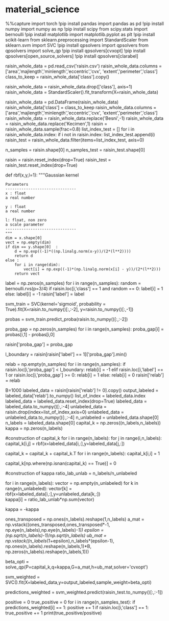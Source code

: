 # material_science

%%capture
import torch
!pip install pandas
import pandas as pd
!pip install numpy
import numpy as np
!pip install scipy
from scipy.stats import bernoulli
!pip install matplotlib
import matplotlib.pyplot as plt
!pip install scikit-learn
from sklearn.preprocessing import StandardScaler
from sklearn.svm import SVC
!pip install qpsolvers
import qpsolvers
from qpsolvers import solve_qp
!pip install qpsolvers[cvxopt]
!pip install qpsolvers[open_source_solvers]
!pip install qpsolvers[clarabel]


raisin_whole_data = pd.read_csv('raisin.csv')
raisin_whole_data.columns = ['area','majlength','minlength','eccentric','cvx',
                             'extent','perimeter','class']
class_to_keep = raisin_whole_data['class'].copy()

raisin_whole_data = raisin_whole_data.drop(['class'], axis=1)
raisin_whole_data = StandardScaler().fit_transform(X=raisin_whole_data)

raisin_whole_data = pd.DataFrame(raisin_whole_data)
raisin_whole_data['class'] = class_to_keep
raisin_whole_data.columns = ['area','majlength','minlength','eccentric','cvx',
                             'extent','perimeter','class']
raisin_whole_data = raisin_whole_data.replace('Besni',-1)
raisin_whole_data = raisin_whole_data.replace('Kecimen',1)
raisin = raisin_whole_data.sample(frac=0.8)
list_index_test = []
for i in raisin_whole_data.index:
    if i not in raisin.index:
        list_index_test.append(i)
raisin_test = raisin_whole_data.filter(items=list_index_test, axis=0)



n_samples = raisin.shape[0]
n_samples_test = raisin_test.shape[0]

raisin = raisin.reset_index(drop=True)
raisin_test = raisin_test.reset_index(drop=True)

def rbf(x,y,l=1):
    """Gaussian kernel

    Parameters
    -------------------------------
    x : float
    a real number

    y : float
    a real number

    l: float, non zero
    a scale parameter
    -------------------------------
    """
    dim = x.shape[0]
    vect = np.empty(dim)
    if dim == y.shape[0]  :
        d = np.exp((-1)*((np.linalg.norm(x-y))/(2*(l**2))))
        return d
    else :
        for i in range(dim):
            vect[i] = np.exp((-1)*(np.linalg.norm(x[i] - y))/(2*(l**2)))
        return vect





label = np.zeros(n_samples)
for i in range(n_samples):
    random = bernoulli.rvs(p=3/4)
    if raisin.loc[i,'class'] == 1 and random == 0:
        label[i] = 1
    else:
        label[i] = -1
raisin['label'] = label



svm_train = SVC(kernel='sigmoid', probability = True).fit(X=raisin.to_numpy()[:,:-2], y=raisin.to_numpy()[:,-1])


probas = svm_train.predict_proba(raisin.to_numpy()[:,:-2])


proba_gap = np.zeros(n_samples)
for i in range(n_samples):
    proba_gap[i] = probas[i,1] - probas[i,0]


raisin['proba_gap'] = proba_gap


l_boundary = raisin[raisin['label'] == 1]['proba_gap'].min()


relab = np.empty(n_samples)
for i in range(n_samples):
    if raisin.loc[i,'proba_gap'] < l_boundary:
        relab[i] = -1
    elif raisin.loc[i,'label'] == 1 or raisin.loc[i,'proba_gap'] >= 0:
        relab[i] = 1
    else:
        relab[i] = 0
raisin['relab'] = relab


B=1000
labeled_data = raisin[raisin['relab'] != 0].copy()
output_labeled = labeled_data['relab'].to_numpy()
list_of_index = labeled_data.index
labeled_data = labeled_data.reset_index(drop=True)
labeled_data = labeled_data.to_numpy()[:,:-4]
unlabeled_data = raisin.drop(index=list_of_index,axis=0)
unlabeled_data = unlabeled_data.to_numpy()[:,:-4]
n_unlabeled = unlabeled_data.shape[0]
n_labels = labeled_data.shape[0]
capital_k = np.zeros((n_labels,n_labels))
kappa = np.zeros(n_labels)



#construction of capital_k
for i in range(n_labels):
    for j in range(i,n_labels):
        capital_k[i,j] = rbf(x=labeled_data[i,:],y=labeled_data[j,:])

capital_k = capital_k + capital_k.T
for i in range(n_labels):
    capital_k[i,i] = 1

capital_k[np.where(np.isnan(capital_k) == True)] = 0

#construction of kappa
ratio_lab_unlab = n_labels/n_unlabeled

for i in range(n_labels):
    vector = np.empty(n_unlabeled)
    for k in range(n_unlabeled):
        vector[k] = rbf(x=labeled_data[i,:],y=unlabeled_data[k,:])    
    kappa[i] = ratio_lab_unlab*np.sum(vector)

kappa = -kappa



ones_transposed = np.ones(n_labels).reshape(1,n_labels)
a_mat = np.vstack((ones_transposed,ones_transposed*-1,
                   np.eye(n_labels),np.eye(n_labels)*-1))
epsilon = (np.sqrt(n_labels)-1)/np.sqrt(n_labels)
ub_mat = np.vstack((n_labels*(1+epsilon),n_labels*(epsilon-1),
                    np.ones(n_labels).reshape(n_labels,1)*B,
                    np.zeros(n_labels).reshape(n_labels,1)))



beta_opti = solve_qp(P=capital_k,q=kappa,G=a_mat,h=ub_mat,solver='cvxopt')


svm_weighted = SVC().fit(X=labeled_data,y=output_labeled,sample_weight=beta_opti)

predictions_weighted = svm_weighted.predict(raisin_test.to_numpy()[:,:-1])

positive = 0
true_positive = 0
for i in range(n_samples_test):
    if predictions_weighted[i] == 1:
        positive += 1
        if raisin.loc[i,'class'] == 1:
            true_positive += 1
print(true_positive/positive)


